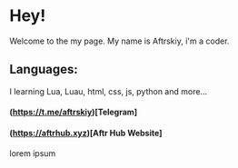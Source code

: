 # Hey!

Welcome to the my page. My name is Aftrskiy, i'm a coder.
## Languages:
I learning Lua, Luau, html, css, js, python and more...
#### (https://t.me/aftrskiy)[Telegram]
#### (https://aftrhub.xyz)[Aftr Hub Website]


lorem ipsum
